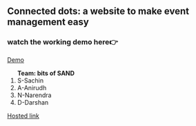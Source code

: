 <h2><b>Connected dots</b>: a website to make event management easy</h2>
<h3>watch the working demo here👉</h3><a href="https://drive.google.com/file/d/1Aau5tKYV0mAdp7wa2fwb4pIUwfKyd6iR/view?usp=drive_link">Demo</a>  

<ol> <b>Team: bits of SAND</b>
  <li>S-Sachin</li>
  <li>A-Anirudh</li>
  <li>N-Narendra</li>
  <li>D-Darshan</li>
</ol>
<a href="https://connecteddots.onrender.com/">Hosted link</a>
